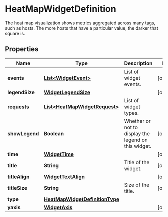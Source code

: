 

# HeatMapWidgetDefinition

The heat map visualization shows metrics aggregated across many tags, such as hosts. The more hosts that have a particular value, the darker that square is.
## Properties

Name | Type | Description | Notes
------------ | ------------- | ------------- | -------------
**events** | [**List&lt;WidgetEvent&gt;**](WidgetEvent.md) | List of widget events. |  [optional]
**legendSize** | [**WidgetLegendSize**](WidgetLegendSize.md) |  |  [optional]
**requests** | [**List&lt;HeatMapWidgetRequest&gt;**](HeatMapWidgetRequest.md) | List of widget types. | 
**showLegend** | **Boolean** | Whether or not to display the legend on this widget. |  [optional]
**time** | [**WidgetTime**](WidgetTime.md) |  |  [optional]
**title** | **String** | Title of the widget. |  [optional]
**titleAlign** | [**WidgetTextAlign**](WidgetTextAlign.md) |  |  [optional]
**titleSize** | **String** | Size of the title. |  [optional]
**type** | [**HeatMapWidgetDefinitionType**](HeatMapWidgetDefinitionType.md) |  | 
**yaxis** | [**WidgetAxis**](WidgetAxis.md) |  |  [optional]



